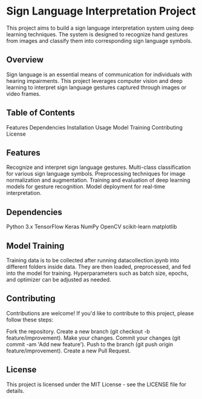 # Sign Language Interpretation Project
This project aims to build a sign language interpretation system using deep learning techniques. The system is designed to recognize hand gestures from images and classify them into corresponding sign language symbols.

## Overview
Sign language is an essential means of communication for individuals with hearing impairments. This project leverages computer vision and deep learning to interpret sign language gestures captured through images or video frames.

## Table of Contents
Features
Dependencies
Installation
Usage
Model Training
Contributing
License

## Features
Recognize and interpret sign language gestures.
Multi-class classification for various sign language symbols.
Preprocessing techniques for image normalization and augmentation.
Training and evaluation of deep learning models for gesture recognition.
Model deployment for real-time interpretation.

## Dependencies
Python 3.x
TensorFlow
Keras
NumPy
OpenCV
scikit-learn
matplotlib

## Model Training
Training data is to be collected after running datacollection.ipynb into different folders inside data. They are then loaded, preprocessed, and fed into the model for training.
Hyperparameters such as batch size, epochs, and optimizer can be adjusted as needed.

## Contributing
Contributions are welcome! If you'd like to contribute to this project, please follow these steps:

Fork the repository.
Create a new branch (git checkout -b feature/improvement).
Make your changes.
Commit your changes (git commit -am 'Add new feature').
Push to the branch (git push origin feature/improvement).
Create a new Pull Request.

## License
This project is licensed under the MIT License - see the LICENSE file for details.
